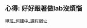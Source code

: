 ## 心得: 好好跟著做lab沒煩惱
[甲班_何建中_課程網址](https://www.youtube.com/watch?v=2eo5dYCUBnI&list=PLlFeT6Bbuqw-GWAsJ4T7UuS9n-fi_Tt7N)

